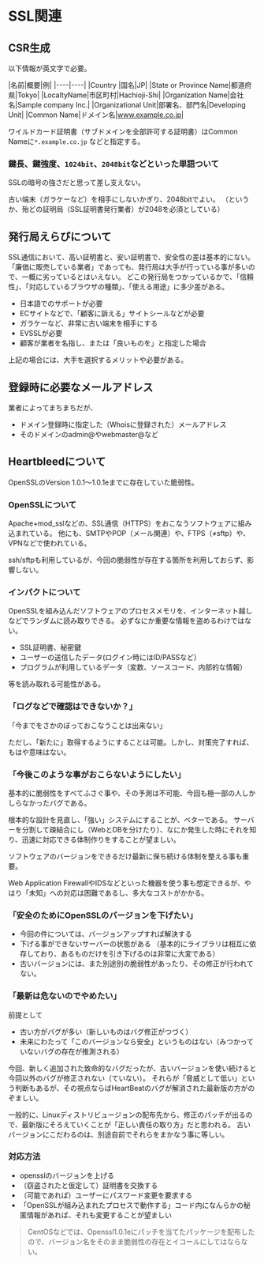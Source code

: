 SSL関連
======

## CSR生成 

以下情報が英文字で必要。

|名前|概要|例|
|----|----|
|Country |国名|JP|
|State or Province Name|都道府県|Tokyo|
|LocaltyName|市区町村|Hachioji-Shi|
|Organization Name|会社名|Sample company Inc.|
|Organizational Unit|部署名、部門名|Developing Unit|
|Common Name|ドメイン名|www.example.co.jp|

ワイルドカード証明書（サブドメインを全部許可する証明書）はCommon Nameに`*.example.co.jp` などと指定する。

### 鍵長、鍵強度、`1024bit`、`2048bit`などといった単語ついて

SSLの暗号の強さだと思って差し支えない。

古い端末（ガラケーなど）を相手にしないかぎり、2048bitでよい。
（というか、殆どの証明局（SSL証明書発行業者）が2048を必須としている）


## 発行局えらびについて

SSL通信において、高い証明書と、安い証明書で、安全性の差は基本的にない。
「廉価に販売している業者」であっても、発行局は大手が行っている事が多いので、一概に劣っているとはいえない。
どこの発行局をつかっているかで、「信頼性」、「対応しているブラウザの種類」、「使える用途」に多少差がある。

- 日本語でのサポートが必要
- ECサイトなどで、「顧客に訴える」サイトシールなどが必要
- ガラケーなど、非常に古い端末を相手にする
- EVSSLが必要
- 顧客が業者を名指し、または「良いものを」と指定した場合

上記の場合には、大手を選択するメリットや必要がある。


## 登録時に必要なメールアドレス

業者によってまちまちだが、

- ドメイン登録時に指定した（Whoisに登録された）メールアドレス
- そのドメインのadmin@やwebmaster@など

## Heartbleedについて

OpenSSLのVersion 1.0.1〜1.0.1eまでに存在していた脆弱性。

### OpenSSLについて

Apache+mod_sslなどの、SSL通信（HTTPS）をおこなうソフトウェアに組み込まれている。
他にも、SMTPやPOP（メール関連）や、FTPS（≠sftp）や、VPNなどで使われている。

ssh/sftpも利用しているが、今回の脆弱性が存在する箇所を利用しておらず、影響しない。

### インパクトについて

OpenSSLを組み込んだソフトウェアのプロセスメモリを、インターネット越しなどでランダムに読み取りできる。
必ずなにか重要な情報を盗めるわけではない。

- SSL証明書、秘密鍵
- ユーザーの送信したデータ(ログイン時にはID/PASSなど）
- プログラムが利用しているデータ（変数、ソースコード、内部的な情報）

等を読み取れる可能性がある。


### 「ログなどで確認はできないか？」

「今までをさかのぼっておこなうことは出来ない」

ただし、「新たに」取得するようにすることは可能。しかし、対策完了すれば、もはや意味はない。


### 「今後このような事がおこらないようにしたい」

基本的に脆弱性をすべてふさぐ事や、その予測は不可能、今回も極一部の人しかしらなかったバグである。

根本的な設計を見直し、「強い」システムにすることが、ベターである。
サーバーを分割して疎結合にし（WebとDBを分けたり）、なにか発生した時にそれを知り、迅速に対応できる体制作りをすることが望ましい。

ソフトウェアのバージョンをできるだけ最新に保ち続ける体制を整える事も重要。

Web Application FirewallやIDSなどといった機器を使う事も想定できるが、やはり「未知」への対応は困難であるし、多大なコストがかかる。

### 「安全のためにOpenSSLのバージョンを下げたい」

- 今回の件については、バージョンアップすれば解決する
- 下げる事ができないサーバーの状態がある
（基本的にライブラリは相互に依存しており、あるものだけを引き下げるのは非常に大変である）
- 古いバージョンには、また別途別の脆弱性があったり、その修正が行われてない。

### 「最新は危ないのでやめたい」

前提として

- 古い方がバグが多い（新しいものはバグ修正がつづく）
- 未来にわたって「このバージョンなら安全」というものはない（みつかっていないバグの存在が推測される）

今回、新しく追加された致命的なバグだったが、古いバージョンを使い続けると今回以外のバグが修正されない（ていない）。
それらが「脅威として低い」という判断もあるが、その視点ならばHeartBeatのバグが解消された最新版の方がのぞましい。

一般的に、Linuxディストリビュージョンの配布先から、修正のパッチが出るので、最新版にそろえていくことが「正しい責任の取り方」だと思われる。
古いバージョンにこだわるのは、別途自前でそれらをまかなう事に等しい。


### 対応方法

- opensslのバージョンを上げる
- （窃盗されたと仮定して）証明書を交換する
- （可能であれば）ユーザーにパスワード変更を要求する
- 「OpenSSLが組み込まれたプロセスで動作する」コード内になんらかの秘匿情報があれば、それも変更することが望ましい

> CentOSなどでは、Openssl1.0.1eにパッチを当てたパッケージを配布したので、バージョン名をそのまま脆弱性の存在とイコールにしてはならない。




